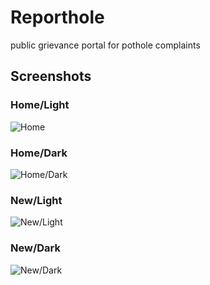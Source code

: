 # **Reporthole**
public grievance portal for pothole complaints
## **Screenshots**
### **Home/Light**
![Home](https://github.com/thepanshuyadav/reporthole/blob/master/SS/Simulator%20Screen%20Shot%20-%20iPhone%2011%20-%202020-05-01%20at%2012.34.16.png "Home/Dark")

### **Home/Dark**
![Home/Dark](https://github.com/thepanshuyadav/reporthole/blob/master/SS/Simulator%20Screen%20Shot%20-%20iPhone%2011%20-%202020-05-01%20at%2011.52.14.png "Home/Dark")

### **New/Light**
![New/Light](https://github.com/thepanshuyadav/reporthole/blob/master/SS/Simulator%20Screen%20Shot%20-%20iPhone%2011%20-%202020-05-01%20at%2012.35.38.png "New/Light")
### **New/Dark**
![New/Dark](https://github.com/thepanshuyadav/reporthole/blob/master/SS/Simulator%20Screen%20Shot%20-%20iPhone%2011%20-%202020-05-01%20at%2011.52.23.png "New/Dark")
